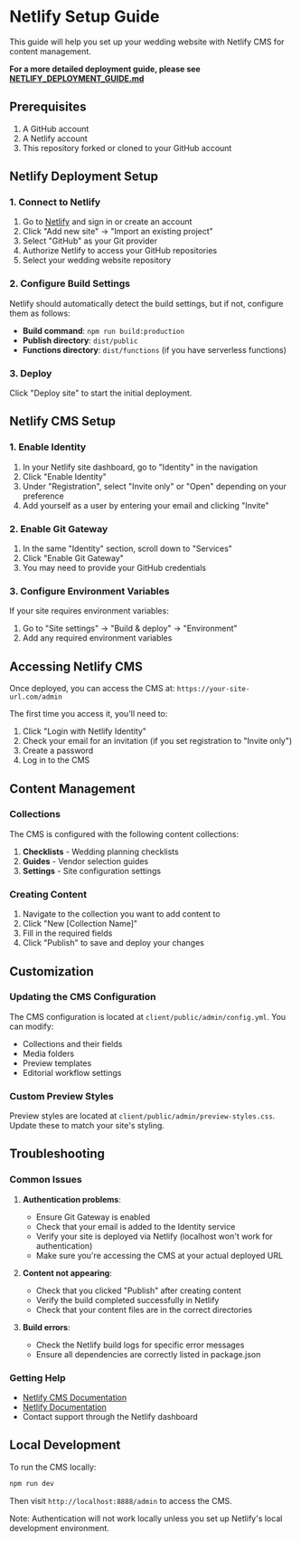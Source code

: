 # Netlify Setup Guide

This guide will help you set up your wedding website with Netlify CMS for content management.

**For a more detailed deployment guide, please see [NETLIFY_DEPLOYMENT_GUIDE.md](NETLIFY_DEPLOYMENT_GUIDE.md)**

## Prerequisites

1. A GitHub account
2. A Netlify account
3. This repository forked or cloned to your GitHub account

## Netlify Deployment Setup

### 1. Connect to Netlify

1. Go to [Netlify](https://app.netlify.com/) and sign in or create an account
2. Click "Add new site" → "Import an existing project"
3. Select "GitHub" as your Git provider
4. Authorize Netlify to access your GitHub repositories
5. Select your wedding website repository

### 2. Configure Build Settings

Netlify should automatically detect the build settings, but if not, configure them as follows:

- **Build command**: `npm run build:production`
- **Publish directory**: `dist/public`
- **Functions directory**: `dist/functions` (if you have serverless functions)

### 3. Deploy

Click "Deploy site" to start the initial deployment.

## Netlify CMS Setup

### 1. Enable Identity

1. In your Netlify site dashboard, go to "Identity" in the navigation
2. Click "Enable Identity"
3. Under "Registration", select "Invite only" or "Open" depending on your preference
4. Add yourself as a user by entering your email and clicking "Invite"

### 2. Enable Git Gateway

1. In the same "Identity" section, scroll down to "Services"
2. Click "Enable Git Gateway"
3. You may need to provide your GitHub credentials

### 3. Configure Environment Variables

If your site requires environment variables:

1. Go to "Site settings" → "Build & deploy" → "Environment"
2. Add any required environment variables

## Accessing Netlify CMS

Once deployed, you can access the CMS at:
`https://your-site-url.com/admin`

The first time you access it, you'll need to:
1. Click "Login with Netlify Identity"
2. Check your email for an invitation (if you set registration to "Invite only")
3. Create a password
4. Log in to the CMS

## Content Management

### Collections

The CMS is configured with the following content collections:

1. **Checklists** - Wedding planning checklists
2. **Guides** - Vendor selection guides
3. **Settings** - Site configuration settings

### Creating Content

1. Navigate to the collection you want to add content to
2. Click "New [Collection Name]"
3. Fill in the required fields
4. Click "Publish" to save and deploy your changes

## Customization

### Updating the CMS Configuration

The CMS configuration is located at `client/public/admin/config.yml`. You can modify:
- Collections and their fields
- Media folders
- Preview templates
- Editorial workflow settings

### Custom Preview Styles

Preview styles are located at `client/public/admin/preview-styles.css`. Update these to match your site's styling.

## Troubleshooting

### Common Issues

1. **Authentication problems**: 
   - Ensure Git Gateway is enabled
   - Check that your email is added to the Identity service
   - Verify your site is deployed via Netlify (localhost won't work for authentication)
   - Make sure you're accessing the CMS at your actual deployed URL

2. **Content not appearing**:
   - Check that you clicked "Publish" after creating content
   - Verify the build completed successfully in Netlify
   - Check that your content files are in the correct directories

3. **Build errors**:
   - Check the Netlify build logs for specific error messages
   - Ensure all dependencies are correctly listed in package.json

### Getting Help

- [Netlify CMS Documentation](https://www.netlifycms.org/docs/intro/)
- [Netlify Documentation](https://docs.netlify.com/)
- Contact support through the Netlify dashboard

## Local Development

To run the CMS locally:

```bash
npm run dev
```

Then visit `http://localhost:8888/admin` to access the CMS.

Note: Authentication will not work locally unless you set up Netlify's local development environment.